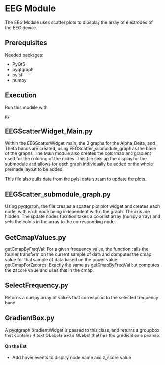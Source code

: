 # EEG Module
The EEG Module uses scatter plots to dipsplay the array of electrodes of the EEG device.  
## Prerequisites
Needed packages:
- PyQt5
- pyqtgraph
- pylsl
- numpy

## Execution
Run this module with
```
py 
```

## EEGScatterWidget_Main.py
Within the EEGScatterWidget_main, the 3 graphs for the Alpha, Delta, and Theta bands are created, using EEGScatter_submodule_graph as the base of the graphs. The Main module also creates the colormap and gradient used for the coloring of the nodes. This file sets up the display for the submodule and allows for each graph individually be added or the whole premade layout to be added.

This file also pulls data from the pylsl data stream to update the plots.
## EEGScatter_submodule_graph.py
Using pyqtgraph, the file creates a scatter plot plot widget and creates each node, with each node being independent within the graph. The axis are hidden. The update nodes fucntion takes a colorlist array (numpy array) and sets the colors in the array to the corresponding node.
## GetCmapValues.py
getCmapByFreqVal: For a given frequency value, the function calls the fourier transform on the current sample of data and computes the cmap value for that sample of data based on the power value. getCmapForZscores: Exactly the same as getCmapByFreqVal but computes the zscore value and uses that in the cmap.
## SelectFrequency.py
Returns a numpy array of values that correspond to the selected frequency band.
## GradientBox.py
A pyqtgraph GradientWidget is passed to this class, and returns a groupbox that contains 4 text QLabels and a QLabel that has the gradient as a pixmap.


#### On the list
- Add hover events to display node name and z_score value
